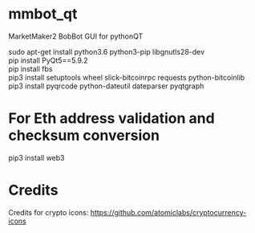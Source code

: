 # mmbot_qt
MarketMaker2 BobBot GUI for pythonQT  

sudo apt-get install python3.6 python3-pip libgnutls28-dev   
pip install PyQt5==5.9.2   
pip install fbs   
pip3 install setuptools wheel slick-bitcoinrpc requests python-bitcoinlib   
pip3 install pyqrcode python-dateutil dateparser pyqtgraph

# For Eth address validation and checksum conversion
pip3 install web3

# Credits
Credits for crypto icons: https://github.com/atomiclabs/cryptocurrency-icons 

